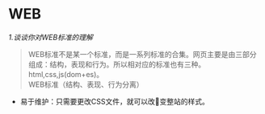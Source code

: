 # WEB
*1.谈谈你对WEB标准的理解*  
>WEB标准不是某一个标准，而是一系列标准的合集。网页主要是由三部分组成：结构，表现和行为。所以相对应的标准也有三种。html,css,js(dom+es)。  
WEB标准（结构、表现、行为分离）
* 易于维护：只需要更改CSS文件，就可以改变整站的样式。